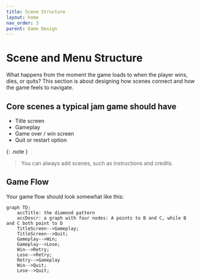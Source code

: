 ```yaml
---
title: Scene Structure
layout: home
nav_order: 3
parent: Game Design
---
```


# Scene and Menu Structure
What happens from the moment the game loads to when the player wins, dies, or quits? This section is about designing how scenes connect and how the game feels to navigate.

## Core scenes a typical jam game should have
* Title screen
* Gameplay
* Game over / win screen
* Quit or restart option

{: .note }
> You can always add scenes, such as instructions and credits.

## Game Flow
Your game flow should look somewhat like this:
```mermaid
graph TD;
    accTitle: the diamond pattern
    accDescr: a graph with four nodes: A points to B and C, while B and C both point to D
    TitleScreen-->Gameplay;
    TitleScreen-->Quit;
    Gameplay-->Win;
    Gameplay-->Lose;
    Win-->Retry;
    Lose-->Retry;
    Retry-->Gameplay
    Win-->Quit;
    Lose-->Quit;
```
